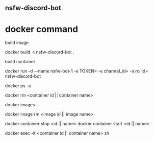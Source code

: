 ## nsfw-discord-bot

# docker command
 
build image

docker build -t nsfw-discord-bot . 

build container

docker run -d --name nsfw-bot-1 -e TOKEN= -e channel_id= -e rollid= nsfw-discord-bot



docker ps -a

docker rm <container id || container name>

docker images 

docker image rm <image id || image name>

docker container stop <id || name>
docker container start <id || name>

docker exec -it <container id || container name> sh
